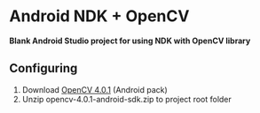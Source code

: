 # Android NDK + OpenCV 

**Blank Android Studio project for using NDK with OpenCV library**

## Configuring

1. Download [OpenCV 4.0.1](https://opencv.org/releases.html) (Android pack)
2. Unzip opencv-4.0.1-android-sdk.zip to project root folder

